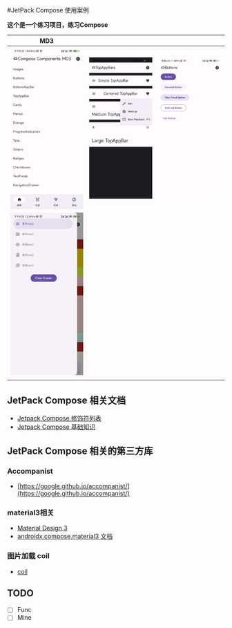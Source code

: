 #JetPack Compose 使用案例

**这个是一个练习项目，练习Compose**


|  MD3 |     |  |
| ------- | -------- | ---- |
| ![](image/1650615822316.jpg) | ![](image/1650536737018.jpg) |   ![](image/1650536737021.jpg)   |
| ![](image/1650615822319.jpg) |   |
|   |    |


## JetPack Compose 相关文档
- [Jetpack Compose 修饰符列表](https://developer.android.com/jetpack/compose/modifiers-list?hl=zh-cn#Actions)
- [Jetpack Compose 基础知识](https://developer.android.com/courses/pathways/compose?hl=zh-cn)

## JetPack Compose 相关的第三方库

### Accompanist
- [https://google.github.io/accompanist/](https://google.github.io/accompanist/)

### material3相关
- [Material Design 3](https://m3.material.io/)
- [androidx.compose.material3 文档](https://developer.android.com/reference/kotlin/androidx/compose/material3/package-summary)

### 图片加载 coil
- [coil](https://coil-kt.github.io/coil/compose/)

## TODO
- [ ] Func
- [ ] Mine